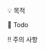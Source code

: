 💡 목적

<!-- 해당 이슈(티켓)이 처리해야할 목적 -->
<!-- 1 씩 증가하는 카운터를 만들자 -->

📝 Todo

<!-- 작업 UI 가 있으면 UI 추가하기 -->
<!-- 해당 기능을 개발하면서 작업할 리스트 -->
<!-- - [ ] 버튼 클릭시 +1 증가 ... -->

‼️ 주의 사항

<!-- 해당 작업에서 주의해아할 사항  -->
<!-- example npm install 꼭 해주세요 -->
